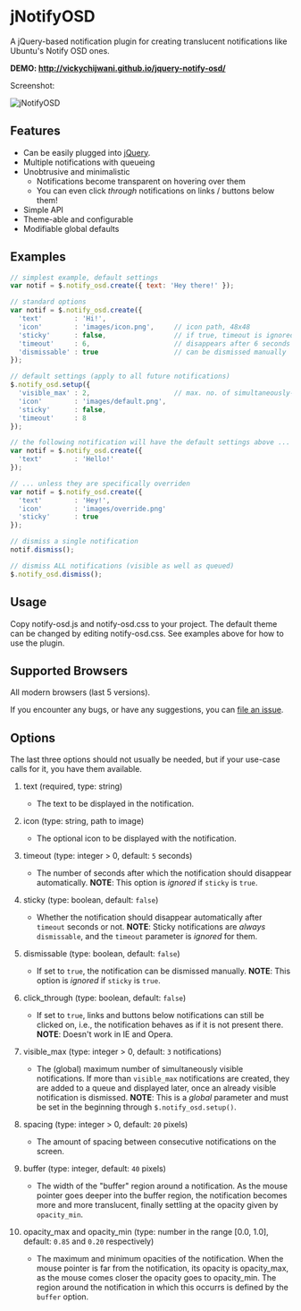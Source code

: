 jNotifyOSD
=================

A jQuery-based notification plugin for creating translucent notifications like Ubuntu's Notify OSD ones.

**DEMO: http://vickychijwani.github.io/jquery-notify-osd/**

Screenshot:

![jNotifyOSD](https://raw.github.com/vickychijwani/jquery-notify-osd/master/images/screenshot.png "jNotifyOSD")


Features
--------
* Can be easily plugged into [jQuery](http://jquery.com).
* Multiple notifications with queueing
* Unobtrusive and minimalistic
  - Notifications become transparent on hovering over them
  - You can even click _through_ notifications on links / buttons below them!
* Simple API
* Theme-able and configurable
* Modifiable global defaults


Examples
--------
```js
// simplest example, default settings
var notif = $.notify_osd.create({ text: 'Hey there!' });

// standard options
var notif = $.notify_osd.create({
  'text'        : 'Hi!',
  'icon'        : 'images/icon.png',     // icon path, 48x48
  'sticky'      : false,                 // if true, timeout is ignored
  'timeout'     : 6,                     // disappears after 6 seconds
  'dismissable' : true                   // can be dismissed manually
});

// default settings (apply to all future notifications)
$.notify_osd.setup({
  'visible_max' : 2,                     // max. no. of simultaneously-visible notifications
  'icon'        : 'images/default.png',
  'sticky'      : false,
  'timeout'     : 8
});

// the following notification will have the default settings above ...
var notif = $.notify_osd.create({
  'text'        : 'Hello!'
});

// ... unless they are specifically overriden
var notif = $.notify_osd.create({
  'text'        : 'Hey!',
  'icon'        : 'images/override.png'
  'sticky'      : true
});

// dismiss a single notification
notif.dismiss();

// dismiss ALL notifications (visible as well as queued)
$.notify_osd.dismiss();
```


Usage
-----
Copy notify-osd.js and notify-osd.css to your project. The default theme can be changed by editing notify-osd.css. See examples above for how to use the plugin.


Supported Browsers
------------------
All modern browsers (last 5 versions).

If you encounter any bugs, or have any suggestions, you can [file an issue](http://github.com/vickychijwani/jquery-notify-osd/issues).


Options
-------
The last three options should not usually be needed, but if your use-case calls for it, you have them available.

1. text (required, type: string)
   - The text to be displayed in the notification.

2. icon (type: string, path to image)
   - The optional icon to be displayed with the notification.

3. timeout (type: integer > 0, default: `5` seconds)
   - The number of seconds after which the notification should disappear automatically. **NOTE**: This option is _ignored_ if `sticky` is `true`.

4. sticky (type: boolean, default: `false`)
   - Whether the notification should disappear automatically after `timeout` seconds or not. **NOTE**: Sticky notifications are _always_ `dismissable`, and the `timeout` parameter is _ignored_ for them.

5. dismissable (type: boolean, default: `false`)
   - If set to `true`, the notification can be dismissed manually. **NOTE**: This option is _ignored_ if `sticky` is `true`.

6. click_through (type: boolean, default: `false`)
   - If set to `true`, links and buttons below notifications can still be clicked on, i.e., the notification behaves as if it is not present there. **NOTE**: Doesn't work in IE and Opera.

7. visible_max (type: integer > 0, default: `3` notifications)
   - The (global) maximum number of simultaneously visible notifications. If more than `visible_max` notifications are created, they are added to a queue and displayed later, once an already visible notification is dismissed. **NOTE**: This is a _global_ parameter and must be set in the beginning through `$.notify_osd.setup()`.

8. spacing (type: integer > 0, default: `20` pixels)
   - The amount of spacing between consecutive notifications on the screen.

9. buffer (type: integer, default: `40` pixels)
   - The width of the "buffer" region around a notification. As the mouse pointer goes deeper into the buffer region, the notification becomes more and more translucent, finally settling at the opacity given by `opacity_min`.

0. opacity_max and opacity_min (type: number in the range [0.0, 1.0], default: `0.85` and `0.20` respectively)
   - The maximum and minimum opacities of the notification. When the mouse pointer is far from the notification, its opacity is opacity_max, as the mouse comes closer the opacity goes to opacity_min. The region around the notification in which this occurrs is defined by the `buffer` option.
